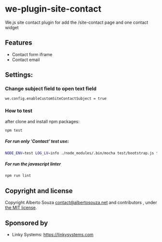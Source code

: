 # we-plugin-site-contact

We.js site contact plugin for add the /site-contact page and one contact widget

## Features

- Contact form iframe
- Contact email

## Settings:

### Change subject field to open text field

```
we.config.enableCustomSiteContactSubject = true
```

### How to test

after clone and install npm packages:

```sh
npm test
```

##### For run only 'Contact' test use:

```sh
NODE_ENV=test LOG_LV=info ./node_modules/.bin/mocha test/bootstrap.js test/**/*.test.js -g 'contact'
```

##### For run the javascript linter

```sh
npm run lint
```

## Copyright and license

Copyright Alberto Souza <contact@albertosouza.net> and contributors , under [the MIT license](LICENSE).

## Sponsored by

- Linky Systems: https://linkysystems.com

